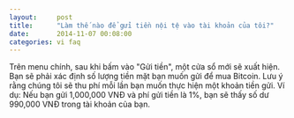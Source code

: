 ```yaml
---
layout:     post
title:      "Làm thế nào để gửi tiền nội tệ vào tài khoản của tôi?"
date:       2014-11-07 00:08:00
categories: vi faq
---
```


Trên menu chính, sau khi bấm vào "Gửi tiền", một cửa sổ mới sẽ xuất hiện. Bạn sẽ phải xác định số lượng tiền mặt bạn muốn gửi để mua Bitcoin. Lưu ý rằng chúng tôi sẽ thu phí mỗi lần bạn muốn thực hiện một khoản tiền gửi. Ví dụ: Nếu bạn gửi 1,000,000 VNĐ và phí gửi tiền là 1%, bạn sẽ thấy số dư 990,000 VNĐ trong tài khoản của bạn.